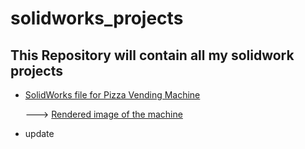# solidworks_projects

## This Repository will contain all my solidwork projects

- [SolidWorks file for Pizza Vending Machine](themachine.SLDASM)

     ---> [Rendered image of the machine](https://raw.githubusercontent.com/Teragron/solidworks_projects/main/render1.jpg)

- update 
